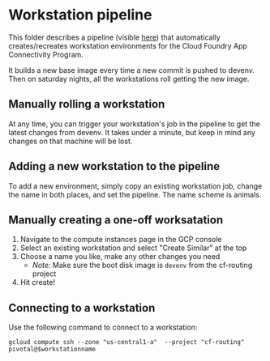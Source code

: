 # Workstation pipeline

This folder describes a pipeline (visible
[here](https://networking.ci.cf-app.com/teams/cf-k8s/pipelines/workstations))
that automatically creates/recreates workstation environments for the Cloud
Foundry App Connectivity Program.

It builds a new base image every time a new commit is pushed to devenv. Then on
saturday nights, all the workstations roll getting the new image.

## Manually rolling a workstation

At any time, you can trigger your workstation's job in the pipeline to get the
latest changes from devenv. It takes under a minute, but keep in mind any
changes on that machine will be lost.

## Adding a new workstation to the pipeline

To add a new environment, simply copy an existing workstation job, change the
name in both places, and set the pipeline. The name scheme is animals.

## Manually creating a one-off worksatation

1. Navigate to the compute instances page in the GCP console
1. Select an existing workstation and select "Create Similar" at the top
1. Choose a name you like, make any other changes you need
   * _Note:_ Make sure the boot disk image is `devenv` from the cf-routing
     project
1. Hit create!

## Connecting to a workstation

Use the following command to connect to a workstation:
```
gcloud compute ssh --zone "us-central1-a"  --project "cf-routing" pivotal@$workstationname
```
